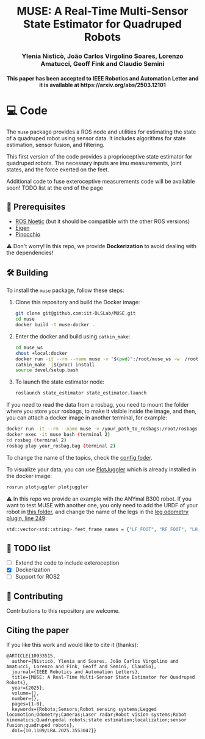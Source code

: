 <h1 align="center"> MUSE: A Real-Time Multi-Sensor State Estimator for Quadruped Robots </h1>
<h3 align="center">Ylenia Nisticò, João Carlos Virgolino Soares, Lorenzo Amatucci, Geoff Fink and Claudio Semini</h3>	

<h4 align="center">This paper has been accepted to IEEE Robotics and Automation Letter and it is available at https://arxiv.org/abs/2503.12101 

# :computer: Code

The `muse` package provides a ROS node and utilities for estimating the state of a quadruped robot using sensor data. It includes algorithms for state estimation, sensor fusion, and filtering.

This first version of the code provides a proprioceptive state estimator for quadruped robots. The necessary inputs are imu measurements, joint states, and the force exerted on the feet.

    
Additional code to fuse exteroceptive measurements code will be available soon!
TODO list at the end of the page
</h2>



## :t-rex: Prerequisites
* [ROS Noetic](https://wiki.ros.org/noetic/Installation/Ubuntu) (but it should be compatible with the other ROS versions)
* [Eigen](https://eigen.tuxfamily.org/index.php?title=Main_Page)
* [Pinocchio](https://github.com/stack-of-tasks/pinocchio/tree/master)

⚠️ Don't worry! In this repo, we provide **Dockerization** to avoid dealing with the dependencies!

## :hammer_and_wrench: Building

To install the `muse` package, follow these steps:

1. Clone this repository and build the Docker image:
    ```sh
    git clone git@github.com:iit-DLSLab/MUSE.git
    cd muse
    docker build -t muse-docker .
    ```

2. Enter the docker and build using `catkin_make`:
    ```sh
    cd muse_ws
    xhost +local:docker
    docker run -it --rm --name muse -v "$(pwd)":/root/muse_ws -w  /root/muse_ws muse-docker
    catkin_make -j$(proc) install
    source devel/setup.bash  
    ```
3. To launch the state estimator node:
   ```sh
   roslaunch state_estimator state_estimator.launch
   ```
If you need to read the data from a rosbag, you need to mount the folder where you store your rosbags, to make it visible inside the image, and then, you can attach a docker image in another terminal, for example:
```sh
docker run -it --rm --name muse -v /your_path_to_rosbags:/root/rosbags  -v "$(pwd)":/root/muse_ws -w /root/muse_ws muse-docker (terminal 1)
docker exec -it muse bash (terminal 2)
cd rosbag (terminal 2)
rosbag play your_rosbag.bag (terminal 2)
```
To change the name of the topics, check the [config foder](https://github.com/iit-DLSLab/muse/tree/main/muse_ws/src/state_estimator/config).

To visualize your data, you can use [PlotJuggler](https://github.com/facontidavide/PlotJuggler?tab=readme-ov-file) which is already installed in the docker image:
```sh
rosrun plotjuggler plotjuggler
```

:warning: In this repo we provide an example with the ANYmal B300 robot. If you want to test MUSE with another one, you only need to add the URDF of your robot in [this folder](https://github.com/iit-DLSLab/muse/tree/main/muse_ws/src/state_estimator/urdfs), and change the name of the legs in the [leg odometry plugin, line 249](https://github.com/iit-DLSLab/muse/blob/main/muse_ws/src/state_estimator/src/plugins/leg_odometry_plugin.cpp#L249):

``` sh
std::vector<std::string> feet_frame_names = {"LF_FOOT", "RF_FOOT", "LH_FOOT", "RH_FOOT"};   // Update with your actual link names
```

## :scroll: TODO list
- [ ] Extend the code to include exteroception
- [x] Dockerization
- [ ] Support for ROS2

## :hugs: Contributing

Contributions to this repository are welcome.

## Citing the paper

If you like this work and would like to cite it (thanks):
```
@ARTICLE{10933515,
  author={Nisticò, Ylenia and Soares, João Carlos Virgolino and Amatucci, Lorenzo and Fink, Geoff and Semini, Claudio},
  journal={IEEE Robotics and Automation Letters}, 
  title={MUSE: A Real-Time Multi-Sensor State Estimator for Quadruped Robots}, 
  year={2025},
  volume={},
  number={},
  pages={1-8},
  keywords={Robots;Sensors;Robot sensing systems;Legged locomotion;Odometry;Cameras;Laser radar;Robot vision systems;Robot kinematics;Quadrupedal robots;state estimation;localization;sensor fusion;quadruped robots},
  doi={10.1109/LRA.2025.3553047}}
```





